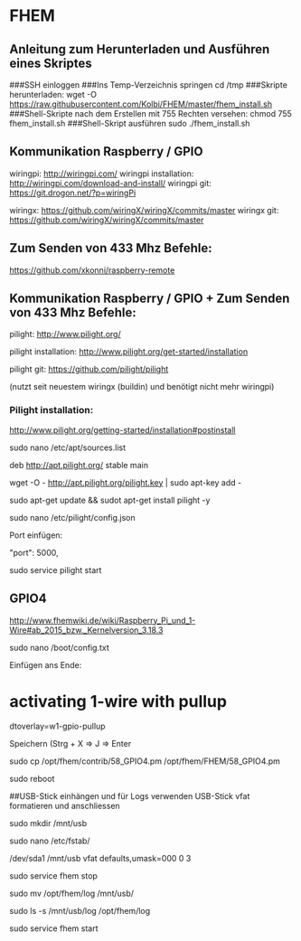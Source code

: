 # FHEM
## Anleitung zum Herunterladen und Ausführen eines Skriptes
###SSH einloggen
###Ins Temp-Verzeichnis springen
cd /tmp
###Skripte herunterladen:
wget -O https://raw.githubusercontent.com/Kolbi/FHEM/master/fhem_install.sh
###Shell-Skripte nach dem Erstellen mit 755 Rechten versehen:
chmod 755 fhem_install.sh
###Shell-Skript ausführen
sudo ./fhem_install.sh

## Kommunikation Raspberry / GPIO
wiringpi: http://wiringpi.com/
wiringpi installation: http://wiringpi.com/download-and-install/
wiringpi git: https://git.drogon.net/?p=wiringPi

wiringx: https://github.com/wiringX/wiringX/commits/master
wiringx git: https://github.com/wiringX/wiringX/commits/master

## Zum Senden von 433 Mhz Befehle:

https://github.com/xkonni/raspberry-remote

## Kommunikation Raspberry / GPIO + Zum Senden von 433 Mhz Befehle:
pilight: http://www.pilight.org/

pilight installation: http://www.pilight.org/get-started/installation

pilight git: https://github.com/pilight/pilight

(nutzt seit neuestem wiringx (buildin) und benötigt nicht mehr wiringpi)

### Pilight installation:
http://www.pilight.org/getting-started/installation#postinstall

sudo nano /etc/apt/sources.list

deb http://apt.pilight.org/ stable main

wget -O - http://apt.pilight.org/pilight.key | sudo apt-key add -

sudo apt-get update && sudot apt-get install pilight -y

sudo nano /etc/pilight/config.json

Port einfügen:

"port": 5000,

sudo service pilight start

## GPIO4
http://www.fhemwiki.de/wiki/Raspberry_Pi_und_1-Wire#ab_2015_bzw._Kernelversion_3.18.3

sudo nano /boot/config.txt

Einfügen ans Ende:

 # activating 1-wire with pullup
 
dtoverlay=w1-gpio-pullup

Speichern (Strg + X => J => Enter

sudo cp /opt/fhem/contrib/58_GPIO4.pm /opt/fhem/FHEM/58_GPIO4.pm

sudo reboot

##USB-Stick einhängen und für Logs verwenden
USB-Stick vfat formatieren und anschliessen

sudo mkdir /mnt/usb

sudo nano /etc/fstab/

/dev/sda1 /mnt/usb vfat defaults,umask=000 0 3

sudo service fhem stop

sudo mv /opt/fhem/log /mnt/usb/

sudo ls -s /mnt/usb/log /opt/fhem/log

sudo service fhem start

